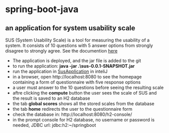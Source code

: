 # spring-boot-java

## an application for system usability scale
SUS (System Usability Scale) is a tool for measuring the usability of a system. It consists of 10 questions with 5 answer options from strongly disagree to strongly
agree. See the documention [here](https://www.usability.gov/how-to-and-tools/methods/system-usability-scale.html)

- The application is deployed, and the jar file is added to the git
- to run the application: **java -jar .\sus-0.0.1-SNAPSHOT.jar**
- run the application in [SusApplication](https://github.com/Farzane-Ka/spring-boot-java/blob/main/src/main/java/com/project/farzane/sus/SusApplication.java) in inteliJ 
- in a browser, open http://localhost:8080 to see the homepage containing a form of questionnaire with five response options
- a user must answer to the 10 questions before seeing the resulting scale 
- aftre clicking the **compute** button the user sees the scale of SUS and the result is saved to an H2 database
- the tab **global scores** shows all the stored scales from the database
- the tab **home** redirects the user to the questionnaire form
- check the database in: http://localhost:8080/h2-console/  
- in the prompt console for H2 database, no username or password is needed, JDBC url: jdbc:h2:~/springboot




 
